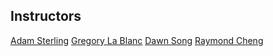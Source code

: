 ## Instructors
[Adam Sterling](https://www.law.berkeley.edu/our-faculty/faculty-profiles/adam-sterling/)
[Gregory La Blanc](http://facultybio.haas.berkeley.edu/faculty-list/lablanc-gregory/)
[Dawn Song](https://people.eecs.berkeley.edu/~dawnsong/)
[Raymond Cheng](https://raymondcheng.net)
